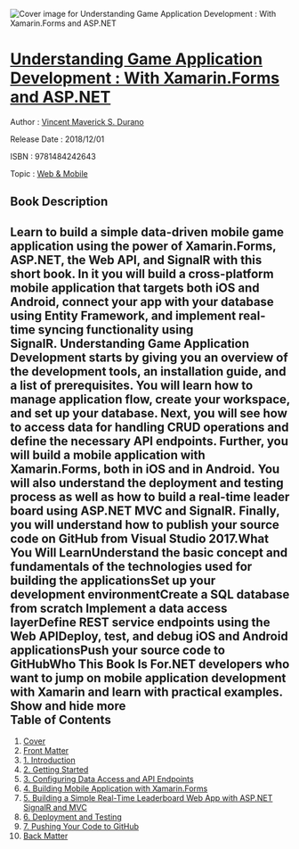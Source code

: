 ![Cover image for Understanding Game Application Development : With Xamarin.Forms and ASP.NET](https://imgdetail.ebookreading.net/cover/cover/web_mobile/EB9781484242643.jpg)

[Understanding Game Application Development : With Xamarin.Forms and ASP.NET](https://ebookreading.net/view/book/Understanding+Game+Application+Development+%3A+With+Xamarin.Forms+and+ASP.NET-EB9781484242643_1.html "Understanding Game Application Development : With Xamarin.Forms and ASP.NET")
====================================================================================================================

Author : [Vincent Maverick S. Durano](https://ebookreading.net/search/author/Vincent+Maverick+S.+Durano)

Release Date : 2018/12/01

ISBN : 9781484242643

Topic : [Web & Mobile](https://ebookreading.net/search/category/web-mobile)

Book Description
-----------------

 Learn to build a simple data-driven mobile game application using the power of Xamarin.Forms, ASP.NET, the Web API, and SignalR with this short book. In it you will build a cross-platform mobile application that targets both iOS and Android, connect your app with your database using Entity Framework, and implement real-time syncing functionality using SignalR. Understanding Game Application Development starts by giving you an overview of the development tools, an installation guide, and a list of prerequisites. You will learn how to manage application flow, create your workspace, and set up your database. Next, you will see how to access data for handling CRUD operations and define the necessary API endpoints. Further, you will build a mobile application with Xamarin.Forms, both in iOS and in Android. You will also understand the deployment and testing process as well as how to build a real-time leader board using ASP.NET MVC and SignalR. Finally, you will understand how to publish your source code on GitHub from Visual Studio 2017.What You Will LearnUnderstand the basic concept and fundamentals of the technologies used for building the applicationsSet up your development environmentCreate a SQL database from scratch Implement a data access layerDefine REST service endpoints using the Web APIDeploy, test, and debug iOS and Android applicationsPush your source code to GitHubWho This Book Is For.NET developers who want to jump on mobile application development with Xamarin and learn with practical examples.        Show and hide more                
Table of Contents
-----------------

1. [Cover](https://ebookreading.net/view/book/Understanding+Game+Application+Development+%3A+With+Xamarin.Forms+and+ASP.NET-EB9781484242643_1.html)
1. [Front Matter](https://ebookreading.net/view/book/Understanding+Game+Application+Development+%3A+With+Xamarin.Forms+and+ASP.NET-EB9781484242643_2.html)
1. [1. Introduction](https://ebookreading.net/view/book/Understanding+Game+Application+Development+%3A+With+Xamarin.Forms+and+ASP.NET-EB9781484242643_3.html)
1. [2. Getting Started](https://ebookreading.net/view/book/Understanding+Game+Application+Development+%3A+With+Xamarin.Forms+and+ASP.NET-EB9781484242643_4.html)
1. [3. Configuring Data Access and API Endpoints](https://ebookreading.net/view/book/Understanding+Game+Application+Development+%3A+With+Xamarin.Forms+and+ASP.NET-EB9781484242643_5.html)
1. [4. Building Mobile Application with Xamarin.Forms](https://ebookreading.net/view/book/Understanding+Game+Application+Development+%3A+With+Xamarin.Forms+and+ASP.NET-EB9781484242643_6.html)
1. [5. Building a Simple Real-Time Leaderboard Web App with ASP.NET SignalR and MVC](https://ebookreading.net/view/book/Understanding+Game+Application+Development+%3A+With+Xamarin.Forms+and+ASP.NET-EB9781484242643_7.html)
1. [6. Deployment and Testing](https://ebookreading.net/view/book/Understanding+Game+Application+Development+%3A+With+Xamarin.Forms+and+ASP.NET-EB9781484242643_8.html)
1. [7. Pushing Your Code to GitHub](https://ebookreading.net/view/book/Understanding+Game+Application+Development+%3A+With+Xamarin.Forms+and+ASP.NET-EB9781484242643_9.html)
1. [Back Matter](https://ebookreading.net/view/book/Understanding+Game+Application+Development+%3A+With+Xamarin.Forms+and+ASP.NET-EB9781484242643_10.html)
